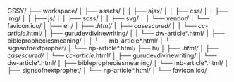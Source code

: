 GSSY/
  ├── workspace/
  │   ├── assets/
  │   │   ├── ajax/
  │   │   ├── css/
  │   │   ├── img/
  │   │   ├── js/
  │   │   ├── scss/
  │   │   ├── svg/
  │   │   └── vendor/
  │   └── favicon.ico/
  │
  ├── en/
  │   ├── *.html/
  │   ├── casescured/
  │   │   └── cc-article*.html/
  │   ├── gurudevdivinewriting/
  │   │   └── dw-article*.html/ 
  │   ├── biblepropheciesmeaning/
  │   │   └── mb-article*.html/
  │   └── signsofnextprophet/
  │       └── np-article*.html/
  ├── hi/
  │   ├── *.html/
  │   ├── casescured/
  │       └── cc-article*.html/
  │   ├── gurudevdivinewriting/
  │       └── dw-article*.html/ 
  │   ├── biblepropheciesmeaning/
  │       └── mb-article*.html/
  │   ├── signsofnextprophet/
  │       └── np-article*.html/
  │
  └── favicon.ico/
